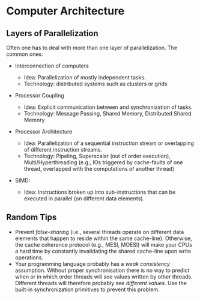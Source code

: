 # Computer Architecture

## Layers of Parallelization

Often one has to deal with more than one layer of parallelization. The common ones:

* Interconnection of computers

    - Idea: Parallelization of mostly independent tasks.
    - Technology: distributed systems such as clusters or grids

* Processor Coupling

    - Idea: Explicit communication between and synchronization of tasks.
    - Technology: Message Passing, Shared Memory, Distributed Shared Memory

* Processor Architecture

    - Idea: Parallelization of a sequential instruction stream or overlapping of different instruction streams.
    - Technology: Pipeling, Superscalar (out of order execution), Multi/Hyperthreading (e.g., IOs triggered by cache-faults of one thread, overlapped with the computations of another thread)

* SIMD:

    - Idea: Instructions broken up into sub-instructions that can be executed in parallel (on different data elements).


## Random Tips

* Prevent _false-sharing_ (i.e., several threads operate on different data elements that happen to reside within the same cache-line). Otherwise, the cache coherence protocol (e.g., MESI, MOESI) will make your CPUs a hard time by constantly invalidating the shared cache-line upon write operations.
* Your programming language probably has a _weak consistency_ assumption. Without proper synchronisation there is no way to predict when or in which order threads will see values written by other threads. Different threads will therefore probably see _different values_. Use the built-in synchronization primitives to prevent this problem.


